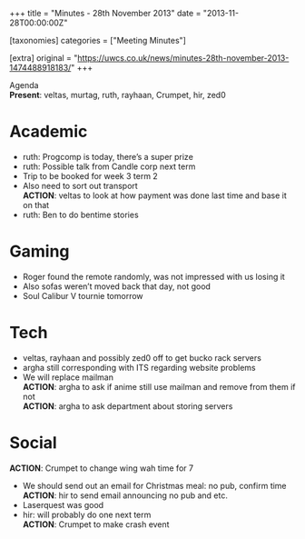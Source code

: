 +++
title = "Minutes - 28th November 2013"
date = "2013-11-28T00:00:00Z"

[taxonomies]
categories = ["Meeting Minutes"]

[extra]
original = "https://uwcs.co.uk/news/minutes-28th-november-2013-1474488918183/"
+++

Agenda  
**Present**: veltas, murtag, ruth, rayhaan, Crumpet, hir, zed0

# Academic

  - ruth: Progcomp is today, there’s a super prize
  - ruth: Possible talk from Candle corp next term
  - Trip to be booked for week 3 term 2
  - Also need to sort out transport  
    **ACTION**: veltas to look at how payment was done last time and base it on that
  - ruth: Ben to do bentime stories

# Gaming

  - Roger found the remote randomly, was not impressed with us losing it
  - Also sofas weren’t moved back that day, not good
  - Soul Calibur V tournie tomorrow

# Tech

  - veltas, rayhaan and possibly zed0 off to get bucko rack servers
  - argha still corresponding with ITS regarding website problems
  - We will replace mailman  
    **ACTION**: argha to ask if anime still use mailman and remove from them if not  
    **ACTION**: argha to ask department about storing servers

# Social

**ACTION**: Crumpet to change wing wah time for 7

  - We should send out an email for Christmas meal: no pub, confirm time  
    **ACTION**: hir to send email announcing no pub and etc.
  - Laserquest was good
  - hir: will probably do one next term  
    **ACTION**: Crumpet to make crash event
